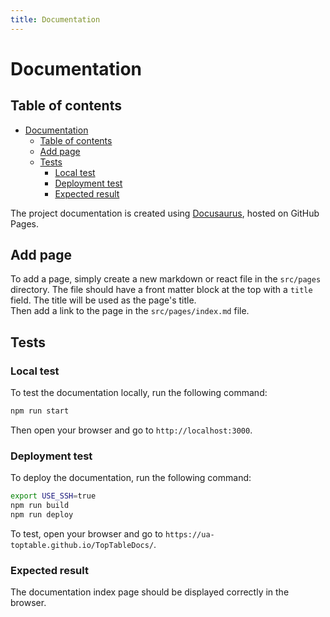 ```yaml
---
title: Documentation
---
```

# Documentation

## Table of contents
- [Documentation](#documentation)
  - [Table of contents](#table-of-contents)
  - [Add page](#add-page)
  - [Tests](#tests)
    - [Local test](#local-test)
    - [Deployment test](#deployment-test)
    - [Expected result](#expected-result)


The project documentation is created using [Docusaurus](https://docusaurus.io/), hosted on GitHub Pages.

## Add page

To add a page, simply create a new markdown or react file in the `src/pages` directory. The file should have a front matter block at the top with a `title` field. The title will be used as the page's title.  
Then add a link to the page in the `src/pages/index.md` file.

## Tests

### Local test

To test the documentation locally, run the following command:

```bash
npm run start
```
Then open your browser and go to `http://localhost:3000`.

### Deployment test

To deploy the documentation, run the following command:

```bash
export USE_SSH=true
npm run build
npm run deploy
```
To test, open your browser and go to `https://ua-toptable.github.io/TopTableDocs/`.

### Expected result

The documentation index page should be displayed correctly in the browser.
